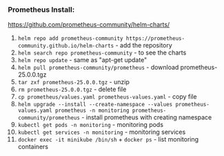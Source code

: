 ### Prometheus Install:
https://github.com/prometheus-community/helm-charts/

1. `helm repo add prometheus-community https://prometheus-community.github.io/helm-charts` - add the repository
2. `helm search repo prometheus-community` - to see the charts
3. `helm repo update` - same as "apt-get update"
4. `helm pull prometheus-community/prometheus` - download prometheus-25.0.0.tgz
5. `tar zxf prometheus-25.0.0.tgz` - unzip
6. `rm prometheus-25.0.0.tgz` - delete file
7. `cp prometheus/values.yaml prometheus-values.yaml` - copy file
8. `helm upgrade --install --create-namespace --values prometheus-values.yaml prometheus -n monitoring prometheus-community/prometheus` - install prometheus with creating namespace
9. `kubectl get pods -n monitoring` - monitoring pods
10. `kubectl get services -n monitoring` - monitoring services
11. `docker exec -it minikube /bin/sh` + `docker ps` - list monitoring containers